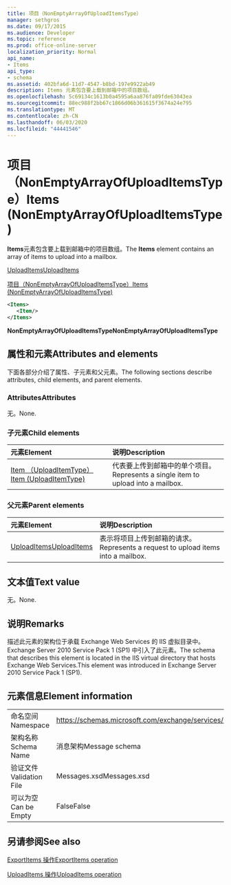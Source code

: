 ```yaml
---
title: 项目（NonEmptyArrayOfUploadItemsType）
manager: sethgros
ms.date: 09/17/2015
ms.audience: Developer
ms.topic: reference
ms.prod: office-online-server
localization_priority: Normal
api_name:
- Items
api_type:
- schema
ms.assetid: 402bfa6d-11d7-4547-b8bd-197e9922ab49
description: Items 元素包含要上载到邮箱中的项目数组。
ms.openlocfilehash: 5c69134c1613b0a4595a6aa876fa09fde63043ea
ms.sourcegitcommit: 88ec988f2bb67c1866d06b361615f3674a24e795
ms.translationtype: MT
ms.contentlocale: zh-CN
ms.lasthandoff: 06/03/2020
ms.locfileid: "44441546"
---
```

# <a name="items-nonemptyarrayofuploaditemstype"></a><span data-ttu-id="ac9fc-103">项目（NonEmptyArrayOfUploadItemsType）</span><span class="sxs-lookup"><span data-stu-id="ac9fc-103">Items (NonEmptyArrayOfUploadItemsType)</span></span>

<span data-ttu-id="ac9fc-104">**Items**元素包含要上载到邮箱中的项目数组。</span><span class="sxs-lookup"><span data-stu-id="ac9fc-104">The **Items** element contains an array of items to upload into a mailbox.</span></span> 
  
[<span data-ttu-id="ac9fc-105">UploadItems</span><span class="sxs-lookup"><span data-stu-id="ac9fc-105">UploadItems</span></span>](uploaditems.md)
  
[<span data-ttu-id="ac9fc-106">项目（NonEmptyArrayOfUploadItemsType）</span><span class="sxs-lookup"><span data-stu-id="ac9fc-106">Items (NonEmptyArrayOfUploadItemsType)</span></span>](items-nonemptyarrayofuploaditemstype.md)
  
```XML
<Items>
   <Item/>
</Items>
```

 <span data-ttu-id="ac9fc-107">**NonEmptyArrayOfUploadItemsType**</span><span class="sxs-lookup"><span data-stu-id="ac9fc-107">**NonEmptyArrayOfUploadItemsType**</span></span>
## <a name="attributes-and-elements"></a><span data-ttu-id="ac9fc-108">属性和元素</span><span class="sxs-lookup"><span data-stu-id="ac9fc-108">Attributes and elements</span></span>

<span data-ttu-id="ac9fc-109">下面各部分介绍了属性、子元素和父元素。</span><span class="sxs-lookup"><span data-stu-id="ac9fc-109">The following sections describe attributes, child elements, and parent elements.</span></span>
  
### <a name="attributes"></a><span data-ttu-id="ac9fc-110">Attributes</span><span class="sxs-lookup"><span data-stu-id="ac9fc-110">Attributes</span></span>

<span data-ttu-id="ac9fc-111">无。</span><span class="sxs-lookup"><span data-stu-id="ac9fc-111">None.</span></span>
  
### <a name="child-elements"></a><span data-ttu-id="ac9fc-112">子元素</span><span class="sxs-lookup"><span data-stu-id="ac9fc-112">Child elements</span></span>

|<span data-ttu-id="ac9fc-113">**元素**</span><span class="sxs-lookup"><span data-stu-id="ac9fc-113">**Element**</span></span>|<span data-ttu-id="ac9fc-114">**说明**</span><span class="sxs-lookup"><span data-stu-id="ac9fc-114">**Description**</span></span>|
|:-----|:-----|
|[<span data-ttu-id="ac9fc-115">Item （UploadItemType）</span><span class="sxs-lookup"><span data-stu-id="ac9fc-115">Item (UploadItemType)</span></span>](item-uploaditemtype.md) <br/> |<span data-ttu-id="ac9fc-116">代表要上传到邮箱中的单个项目。</span><span class="sxs-lookup"><span data-stu-id="ac9fc-116">Represents a single item to upload into a mailbox.</span></span>  <br/> |
   
### <a name="parent-elements"></a><span data-ttu-id="ac9fc-117">父元素</span><span class="sxs-lookup"><span data-stu-id="ac9fc-117">Parent elements</span></span>

|<span data-ttu-id="ac9fc-118">**元素**</span><span class="sxs-lookup"><span data-stu-id="ac9fc-118">**Element**</span></span>|<span data-ttu-id="ac9fc-119">**说明**</span><span class="sxs-lookup"><span data-stu-id="ac9fc-119">**Description**</span></span>|
|:-----|:-----|
|[<span data-ttu-id="ac9fc-120">UploadItems</span><span class="sxs-lookup"><span data-stu-id="ac9fc-120">UploadItems</span></span>](uploaditems.md) <br/> |<span data-ttu-id="ac9fc-121">表示将项目上传到邮箱的请求。</span><span class="sxs-lookup"><span data-stu-id="ac9fc-121">Represents a request to upload items into a mailbox.</span></span>  <br/> |
   
## <a name="text-value"></a><span data-ttu-id="ac9fc-122">文本值</span><span class="sxs-lookup"><span data-stu-id="ac9fc-122">Text value</span></span>

<span data-ttu-id="ac9fc-123">无。</span><span class="sxs-lookup"><span data-stu-id="ac9fc-123">None.</span></span>
  
## <a name="remarks"></a><span data-ttu-id="ac9fc-124">说明</span><span class="sxs-lookup"><span data-stu-id="ac9fc-124">Remarks</span></span>

<span data-ttu-id="ac9fc-125">描述此元素的架构位于承载 Exchange Web Services 的 IIS 虚拟目录中。Exchange Server 2010 Service Pack 1 (SP1) 中引入了此元素。</span><span class="sxs-lookup"><span data-stu-id="ac9fc-125">The schema that describes this element is located in the IIS virtual directory that hosts Exchange Web Services.This element was introduced in Exchange Server 2010 Service Pack 1 (SP1).</span></span>
  
## <a name="element-information"></a><span data-ttu-id="ac9fc-126">元素信息</span><span class="sxs-lookup"><span data-stu-id="ac9fc-126">Element information</span></span>

|||
|:-----|:-----|
|<span data-ttu-id="ac9fc-127">命名空间</span><span class="sxs-lookup"><span data-stu-id="ac9fc-127">Namespace</span></span>  <br/> |https://schemas.microsoft.com/exchange/services/2006/messages  <br/> |
|<span data-ttu-id="ac9fc-128">架构名称</span><span class="sxs-lookup"><span data-stu-id="ac9fc-128">Schema Name</span></span>  <br/> |<span data-ttu-id="ac9fc-129">消息架构</span><span class="sxs-lookup"><span data-stu-id="ac9fc-129">Message schema</span></span>  <br/> |
|<span data-ttu-id="ac9fc-130">验证文件</span><span class="sxs-lookup"><span data-stu-id="ac9fc-130">Validation File</span></span>  <br/> |<span data-ttu-id="ac9fc-131">Messages.xsd</span><span class="sxs-lookup"><span data-stu-id="ac9fc-131">Messages.xsd</span></span>  <br/> |
|<span data-ttu-id="ac9fc-132">可以为空</span><span class="sxs-lookup"><span data-stu-id="ac9fc-132">Can be Empty</span></span>  <br/> |<span data-ttu-id="ac9fc-133">False</span><span class="sxs-lookup"><span data-stu-id="ac9fc-133">False</span></span>  <br/> |
   
## <a name="see-also"></a><span data-ttu-id="ac9fc-134">另请参阅</span><span class="sxs-lookup"><span data-stu-id="ac9fc-134">See also</span></span>



[<span data-ttu-id="ac9fc-135">ExportItems 操作</span><span class="sxs-lookup"><span data-stu-id="ac9fc-135">ExportItems operation</span></span>](exportitems-operation.md)
  
[<span data-ttu-id="ac9fc-136">UploadItems 操作</span><span class="sxs-lookup"><span data-stu-id="ac9fc-136">UploadItems operation</span></span>](uploaditems-operation.md)


